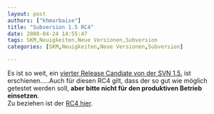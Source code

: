 ```yaml
---
layout: post
authors: ["khmarbaise"]
title: "Subversion 1.5 RC4"
date: 2008-04-24 14:55:47
tags: SKM,Neuigkeiten,Neue Versionen,Subversion
categories: [SKM,Neuigkeiten,Neue Versionen,Subversion]

---
```

Es ist so weit, ein [vierter Release Candiate von der SVN 1.5.](http://subversion.tigris.org/servlets/ReadMsg?list=dev&msgNo=137752 "vierter Release Candiate von der SVN 1.5.") 
ist erschienen.....Auch für diesen RC4 gilt, dass der so gut wie möglich getestet werden soll, **aber bitte nicht für den produktiven Betrieb einsetzen**.  
Zu beziehen ist der [RC4 hier](http://subversion.tigris.org/servlets/ProjectDocumentList?folderID=1079&expandFolder=1079&folderID=0 "RC4 hier").
